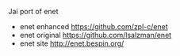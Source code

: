 
Jai port of enet

- enet enhanced https://github.com/zpl-c/enet
- enet original https://github.com/lsalzman/enet
- enet site http://enet.bespin.org/

